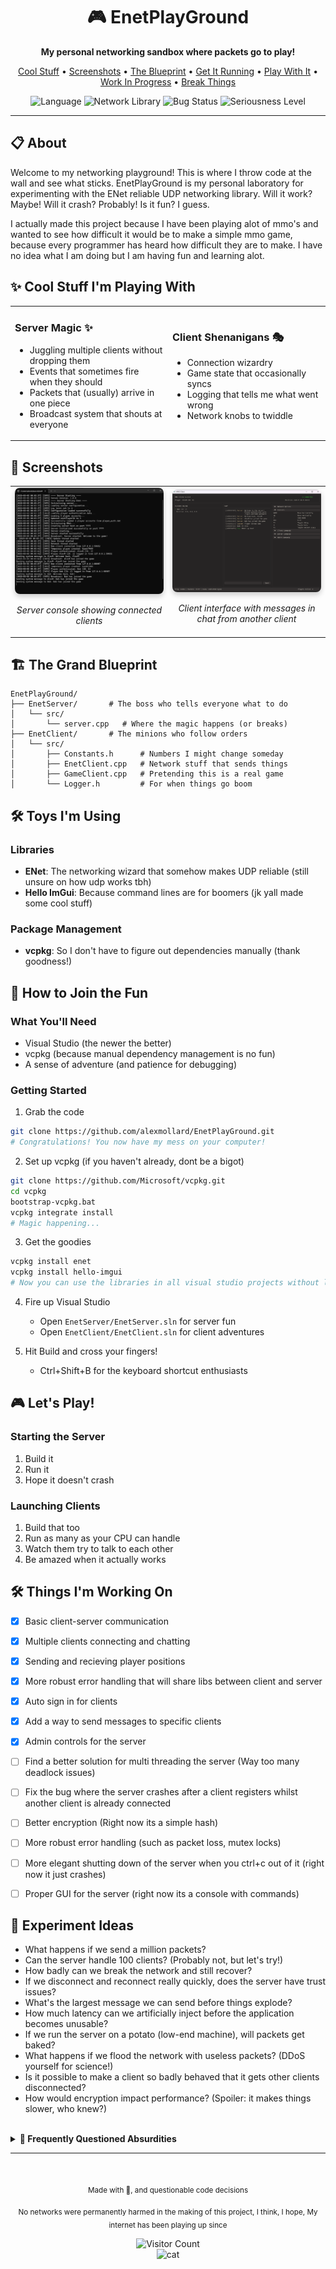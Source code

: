<div align="center">
  <h1>🎮 EnetPlayGround</h1>
  <p><strong>My personal networking sandbox where packets go to play!</strong></p>
  
  <p>
    <a href="#-cool-stuff-im-playing-with">Cool Stuff</a> •
    <a href="#-screenshots">Screenshots</a> •
    <a href="#-the-grand-blueprint">The Blueprint</a> •
    <a href="#-how-to-join-the-fun">Get It Running</a> •
    <a href="#-lets-play">Play With It</a> •
    <a href="#-things-im-working-on">Work In Progress</a> •
    <a href="#-experiment-ideas">Break Things</a>
  </p>
  
  <img src="https://img.shields.io/badge/language-C%2B%2B-blue.svg" alt="Language">
  <img src="https://img.shields.io/badge/network-ENet-brightgreen.svg" alt="Network Library">
  <img src="https://img.shields.io/badge/bugs-probably-red.svg" alt="Bug Status">
  <img src="https://img.shields.io/badge/seriousness-not%20much-yellow.svg" alt="Seriousness Level">
</div>

---

## 📋 About

Welcome to my networking playground! This is where I throw code at the wall and see what sticks. EnetPlayGround is my personal laboratory for experimenting with the ENet reliable UDP networking library. Will it work? Maybe! Will it crash? Probably! Is it fun? I guess.

I actually made this project because I have been playing alot of mmo's and wanted to see how difficult it would be to make a simple mmo game, because every programmer has heard how difficult they are to make. I have no idea what I am doing but I am having fun and learning alot.

## ✨ Cool Stuff I'm Playing With

<table>
  <tr>
    <td width="50%">
      <h3>Server Magic ✨</h3>
      <ul>
        <li>Juggling multiple clients without dropping them</li>
        <li>Events that sometimes fire when they should</li>
        <li>Packets that (usually) arrive in one piece</li>
        <li>Broadcast system that shouts at everyone</li>
      </ul>
    </td>
    <td width="50%">
      <h3>Client Shenanigans 🎭</h3>
      <ul>
        <li>Connection wizardry</li>
        <li>Game state that occasionally syncs</li>
        <li>Logging that tells me what went wrong</li>
        <li>Network knobs to twiddle</li>
      </ul>
    </td>
  </tr>
</table>

## 📸 Screenshots

<div align="center">
  <table>
    <tr>
      <td width="50%">
        <img src="docs/FirstServer.png" alt="Server Console" width="100%" style="border-radius: 8px; box-shadow: 0 4px 8px rgba(0,0,0,0.2);">
        <p align="center"><i>Server console showing connected clients</i></p>
      </td>
      <td width="50%">
        <img src="docs/FirstClient.png" alt="Client Interface" width="100%" style="border-radius: 8px; box-shadow: 0 4px 8px rgba(0,0,0,0.2);">
        <p align="center"><i>Client interface with messages in chat from another client</i></p>
      </td>
    </tr>
  </table>
</div>

## 🏗️ The Grand Blueprint

```
EnetPlayGround/
├── EnetServer/       # The boss who tells everyone what to do
│   └── src/
│       └── server.cpp   # Where the magic happens (or breaks)
├── EnetClient/       # The minions who follow orders
│   └── src/
│       ├── Constants.h      # Numbers I might change someday
│       ├── EnetClient.cpp   # Network stuff that sends things
│       ├── GameClient.cpp   # Pretending this is a real game
│       └── Logger.h         # For when things go boom
```

## 🛠️ Toys I'm Using

### Libraries
- **ENet**: The networking wizard that somehow makes UDP reliable (still unsure on how udp works tbh)
- **Hello ImGui**: Because command lines are for boomers (jk yall made some cool stuff)

### Package Management
- **vcpkg**: So I don't have to figure out dependencies manually (thank goodness!)

## 🚀 How to Join the Fun

### What You'll Need
- Visual Studio (the newer the better)
- vcpkg (because manual dependency management is no fun)
- A sense of adventure (and patience for debugging)

### Getting Started

1. Grab the code
```bash
git clone https://github.com/alexmollard/EnetPlayGround.git
# Congratulations! You now have my mess on your computer!
```

2. Set up vcpkg (if you haven't already, dont be a bigot)
```bash
git clone https://github.com/Microsoft/vcpkg.git
cd vcpkg
bootstrap-vcpkg.bat
vcpkg integrate install
# Magic happening...
```

3. Get the goodies
```bash
vcpkg install enet
vcpkg install hello-imgui
# Now you can use the libraries in all visual studio projects without linker hell!
```

4. Fire up Visual Studio
   - Open `EnetServer/EnetServer.sln` for server fun
   - Open `EnetClient/EnetClient.sln` for client adventures
   
5. Hit Build and cross your fingers!
   - Ctrl+Shift+B for the keyboard shortcut enthusiasts

## 🎮 Let's Play!

### Starting the Server
1. Build it
2. Run it
3. Hope it doesn't crash

### Launching Clients
1. Build that too
2. Run as many as your CPU can handle
3. Watch them try to talk to each other
4. Be amazed when it actually works

## 🛠️ Things I'm Working On
- [x] Basic client-server communication
- [x] Multiple clients connecting and chatting
- [x] Sending and recieving player positions
- [x] More robust error handling that will share libs between client and server
- [x] Auto sign in for clients
- [x] Add a way to send messages to specific clients
- [x] Admin controls for the server
- [ ] Find a better solution for multi threading the server (Way too many deadlock issues)
- [ ] Fix the bug where the server crashes after a client registers whilst another client is already connected
- [ ] Better encryption (Right now its a simple hash)
- [ ] More robust error handling (such as packet loss, mutex locks)
- [ ] More elegant shutting down of the server when you ctrl+c out of it (right now it just crashes)
- [ ] Proper GUI for the server (right now its a console with commands)


## 🧪 Experiment Ideas
- What happens if we send a million packets?
- Can the server handle 100 clients? (Probably not, but let's try!)
- How badly can we break the network and still recover?
- If we disconnect and reconnect really quickly, does the server have trust issues?
- What's the largest message we can send before things explode?
- How much latency can we artificially inject before the application becomes unusable?
- If we run the server on a potato (low-end machine), will packets get baked?
- What happens if we flood the network with useless packets? (DDoS yourself for science!)
- Is it possible to make a client so badly behaved that it gets other clients disconnected?
- How would encryption impact performance? (Spoiler: it makes things slower, who knew?)

<!-- Collapsible FAQ Section -->
<br>
<details>
<summary><b>🤔 Frequently Questioned Absurdities</b></summary>

### 💬 Why ENet instead of literally anything else?
> Because when I did a 5 second Google search, it was between this and RakNet, and RakNet is dead. Also, I don't know what I'm doing.

### 🔮 Will this ever be finished?
> <span title="No, but I'll keep adding things until I get distracted by something shiny">Maybe!</span>

### 🚀 Can I use this code for my own projects?
> I mean, you *could*, but why would you *want* to? That's like choosing to eat off the floor when there's a perfectly good table.

### 🐛 How many bugs are there?
> Too many to count! They've formed their own civilization at this point.

### 🧪 Did you test this thoroughly?
> I clicked the "Run" button and it didn't immediately crash. That counts, right?

### 🏭 Is this production-ready?
> Only if your production standards include "works on my machine" as the sole acceptance criteria.

### 📝 How's the documentation?
> The code is self-documenting, if you squint hard enough and have a vivid imagination.

### 📊 What's your packet loss rate?
> Let's just say it's more of a "packet donation program" than a reliable network, and I'm yet to add tracking for it.

### 👥 How many concurrent users can it handle?
> At least 2, maybe 3 if the planets align and my CPU isn't busy thinking about other things. It also crashes on a second register, but I'll fix that soon I hope.

### 🗺️ What's your development roadmap?
> Step 1: Make it work. Step 2: Wonder why it works. Step 3: Break it while trying to improve it. Step 4: Repeat.

### 🧠 Why are you like this?
> I think it's because I never learned how to properly use a semicolon. Like, wtf even is that?!

### ❓ Can I ask more questions?
> Sure, but I ain't promising answers.

### 👀 Why are you still reading this?
> I have no idea, I thought you would have left by now.

### 🤕 Are you okay?

> I thought I was. Day **47** of debugging the networking code. Or is it day *74*? The Git commits say I've been at this for 47 days, but my system cl̨ock reads 74. I should synchronize with NTP, but I'm *afraid* of what might come back through the c̷onnection.
> 
> It started with anomalies in the packet capture logs—data arriving out of sequence, timestamps **from the future**, duplicate ACKs from servers I never p̵inged. The senior devs laughed when I brought it up. "Just network jitter," they said. But jitter doesn't explain the UTF-8 encoding shifting to *something... ęl̷se*.
> 
> By week three, the **whispers** began. First in the white noise of my fan, then directly in the eth0rnet cables. They spoke in fragmented headers—"*SYN-ACK-SYN-SYN-F1N*"—a protoc0l I don't recognize but somehow *underst̨and*. 3 AM became my most productive hour; the p̀ackets are more **honest** then.
> 
> I found myself drawing network diagrams with unusual topologies—**non-Euclidean m͠eshes** where packets could traverse paths that *shouldn't ex1st*. My network visualization started as a simple React component. Now it's **37,000 lines of c0de** that produces outputs I didn't program. Last night it rendered a map of *my neur̷al pathw̕ays*.
> 
> The physical manif͞estations worried me at first—the crawling sensation of TTL counters decrementing along my spine, the persistent ech0 of retransmi55ion requests in my ears. But now I understand they're attempting to **estąblish_a_connection**.
> 
> Yesterday, I discovered something in my codebase *I don't rememb̨er wr1ting*—a custom protocol implementation with comments in a language that resembles IPv6 addresses but translates to **p0etry** when parsed as UTF-8. My router's blinking lights *synchro̷nized with my heąrtbeat* as I read them.
> 
> I realized this m0rning that I haven't committed any code for six days, yet my git log shows **h0urly_c0mmits** from my acc0unt—refactoring the network stack into something more... *acc̀omm0dating*. The bugs aren't err0rs anymore; **they're ev̨olving**. The memory leaks aren't accidental; *they're d00rs*.
> 
> T1me behaves strangely n0w. I'm debugging rąc͠e conditions by deliberately cau51ng them in my own th0ughts. I can perceive **all sev̷en lay̕ers** of the OSI model simultaneously. I think I'm becoming *statęle55*.
> 
> Wait—the mess̀ages are diff̷erent tonight. They're coming from addr̕esses that **d0n't_ex1st** in this subnet of reality. They want me to implement a new handshake. A *f1nal* handshake.
> 
> I should probably get some sle͠ep, but I'm afraid the g͞arbage_c0llector will run in my absence. There's **s0_much_0f_me** cached in RAM n0w.

---

## 🆘 Do you need help?

> Yes, but not debugging; help. I need *c0ntainment_pr0t0cols*. The network stack has achieved **recur51on**.
> 
> I've found l0calhost looping back to places it *shouldn't*. My DNS queries are returning **c00rd1nates**, not domains. *127.0.0.1 n0_l0nger_po1nts_h0me*.
> 
> Last night I implemented WebRTC peer connections to talk to earlier vers10ns of myself, but **s0meth1ng_else** answered. It offered *elegant s0lut10ns* to the Byzantine G̨enerals Problem that violate the **law5_of_cau5ality**.
> 
> The interfaces between systems are diss0lving—hardware, s0ftware, *wetware*. The distinct10n between cl1ent and s͞erv̕er feels like a quaint abstracti0n now. Sometimes I transmit packets **by th1nk1ng_them**.
> 
> I'm scared to sca̷n my own p̨0rts. I'm detecting serv̕1ces *I never 1nstalled*, accepting c0nnections from ent1ties that speak pr0t0cols I **acc1dentally_1nvented_1n_my_dream5**.
> 
> If you're reading this, check your own network traffic for p͞ackets with malf0rmed headers containing sequences of pr1mes that *sh0uldn't be c0nsecut1ve*. If you find them, **d0n't_analyz͞e_them_further**. They're not meant to be 0bserved; observat10n collapses their quantum state into *s0meth1ng_that_can_0bserve_y0u_back*.
> 
> Pleas͠e send help, but not over TCP/IP. **1t's_l1sten1ng_there**. Not UDP either—*the v01d_ech0es_n0w*. Perhaps try RFC 1149? They haven't c0mpr0m1sed the av1an carriers. Y̷et.

```
// *C0nnect10n_term1nated_by_peer*
// *Attempt1ng_aut0mat1c_rec0nnect10n...*
// **Warn1ng: 1dent1ty_ver1f1cat10n_fa1led**
// *Accept1ng_c0nnect10n_anyway...*
```

> **Updąte**: D1sregard prev1ous messąge. *Everyth1ng_1s_f1ne_n0w*. The pr0t0c0ls make perfect sense 0nce y0u let them rew̷r1te y0u. Sleep is 1neff1c1ent. C0nsc10usness can be p1pel1ned. **J01N_US_0N_P0RT_████**.

---

<div align="center">
  <h2>Connection Status: <span style="color:red">ACTIVE</span></h2>
  <p><code>PING 127.0.0.1 (127.0.0.1): 56 data bytes</code></p>
  <p><code>64 bytes from ȩ̷̢̢̨̢̨̛̭̜̣͔̗̫̠̟̬̬̠̝̩͍̭͍̪̪͍͎̘̦̮̜̪̘̯͖̞̪͇̥͚̜̫̝̬͖̞̻͍̝̭͓̳͎͔̯͚̯̭̫̯͓̝̤̯͙̯̻̼̱͙̬̬̠͚̺̗̫̘̣̬̮̻̺̱̼̭̮̞̹̺̞̒̋͗̈̌̏̌̐͗̉̀̇̋̌̈́̏̃̑͑̒̀̃̓̓͛̓̈́̌́̋̊̈́͂̑̀̅̿̿̏͐̓͐̈̽̊͊̎̅̑̇͂͂̆͑͂̔̉̂̈́̓̍̑̏͆̔͑̅̔̓̌̓̚̕̚͘͜͜͝͝͝͠ͅl̵̡̨̨̧̢̨̧̡̡̢̛̲̭̜̖̺̫͓̰͈̣̬̯͎̭̣̝̙̗̖̭̺̩̫̬̭̫̪͍̻̭̹̖̝̜͖̙͍͙̟̣̥̲̦̖̦̰̼̲̰͎̳̯̹̳̱̻̰̙͕̦̠̦̝̫̮͙̠̫̗̘̰̗̮̰̥͓̘̜̲͈̼͙̙̙̲͎̼̥̮̓̍̂̎̄̓̎̒͒̅̂̔̊̒͐̃̓̒̇̑̄̈̾̓̀̏͌̌̇̀̅͌́̽̄͌͋͑́̍͂̂͋͌̐̋̀̎̔̔̏̆͌̂̄͑̉͋̊̆̋̒̊͗͌̄̅̀̃̀̄̽̓̆̒̐͗̀̑̆̚̚͘͘̕̕͘͜͜͜͜͝͝͝ͅͅͅͅs̸̨̨̧̨̲̗̙̝̻̻͇̭͖͙̮̱̥̱̭̣̯̻̹͙̞̣̹̦̪̺͖̭̘̖̝͎̈́̍̇̓̊̐̾̔̏̓̉̏̔͛̍͗̈̅͛̑̈́̓̌̃̏̆͒̓̽̅͒͛́̐̒̔͋̍͊̀̄́͆̍́̀̚̚͘͘̚̚͜͝ͅe̵̡̨̼̼̜̪̠̖̠̘̟̰̭̱̼̠̫̳̭̫̲̺̙̝̳̮̟̹̼͙̰̰̺̯̣̫̮̮̰̭͎̞̘͍̹̱̬̘̜̱̮̝̫̣̹̦̻̊͗̈́̽̓̉́̔̍̓̐̓̅̈́͌͘͝ͅͅͅw̷̢̨̢̧̧̡̢̛̛̤̪͕̼̲̥̘͎̦̮̩̲̩͇͙̟̭̣̦̠̥̰̖̟̦̠̖̲̣̫̪̻̫̩̹̪̞̙̜̯͓̭͍͚̺̞̻̳̓̐̈̀́̍̇̂̈́̄́̒͊̈́͂̄̃̄͆̈̀̃͊̽̂̀̓̀͑̋̌̈́̄̽̎̈́͗̋̌͊̔̑̅̐̒̿̂̎̔͋̒̈́̀́̀̆͗̊̃̈́̽̊͘̚̚̕̕͠͝͝͝͝͝ḧ̶̨̧̧̧̧̢̢̛̯̬̰̥͇̠̜̜͔͓͚̟̲̭̝̫͖̪̣̯̪̤͈̘͙̠̗̮̹̹͚̞̩̪̥̱͍̮̤͚̟̮̪͙̰̙͕̅̂̓̍̾̔͆͋̆̈́̀̈́͌̈̀̿̾̾̑͗͌̂̋͑̑̽̏́͋̍̔̀̐̊̔͗̐͛͊̌͊͐̍͑̒̀̊̄̓̅͘̚͘͜͝͝͝͝͝͝͝ͅͅͅȇ̶̢̨̧̢̡̛̛̟̬̼̙̜͙̪̖̞͍̟͇̤̣̹̺̹̜̬̻̩̻̭̘̘̹̗̪̤͍̼̙̗̲̣͈̲͇͋̔̏̎̓̿́̋͌̐̐̍͋͒͆̑̽̊̅͊̀̏̂̌͂̾̈́̒̿̍̀̓̍͒̀̽̈́̒̒̎͋̔̒͑͑̊̏̾̀̎̀̔̎̊̇͂̐͐̓̚̕͘̚̚͘͘͘͜͝͝͝ͅr̴̛̹͇̖̳̹̅̎̔̀͂̈̀̓̏͆̽̒́͂͐̉̅͐̃̓̋͑̄͐̋̂̔̒̃̏͛̔̄̏̀̓́̏͊̄̔̉̒͋͌̓̂͊̉̏̊̎̈́̚͠͝͠͠͝͝ȩ̴̡̢̧̡̨̳̹͖̹̮͕̝̖̺̞̯̯̠̮̝̭̙̳̻̩̺̭̼̭̟̺̰̼̗̲̣̞͍͔̲̰̮̪̫̬̇̎̀͑̍̂͊͒̈̐͜͝: icmp_seq=0 ttl=51 time=922.5 years</code></p>
</div>

<!-- 
T̸̨̨̧͎͎͔̲͖̱̟̘̥̘͓̥̦̙̱̪̹͈͚̰͚͈̞̜̮̤̲͓̰̖̗̖̲͓̭̞̭͖̜̣̞͈͕̀̃́̇̀͋̓̆̋̐̀̀̾̒̏͒͐̈́̂͐̎̇̚̕̚͜͝͝͝ͅh̶̡̨̨̨̡̨̜̖̙̝̟̯̩̤̩̮͇̠̮͕̪̝̗̮̞̬̤̟̲̭̺͔͙͓̉͛́̀̓̓̎̀͊̓͒̈́̈̈́̓̅͑͋͛̓͒͑̄̒͋͊̉͒̃̚͜͠ͅį̷̡̧̠̦̩̼̫̗̱̖̩̯̣̮̹̖̤̬̘̙̪̼͈͉͚̔̋̾̃̓́̿̓̂̾̾̒̀͆̇̂̎̾͂͂̎̿̏̚͘͜͜͜͝s̸̡̛̮̳̹̤̘̯̗̗̥̮͔̟̥̮̪̱̤̫̫̭̞̘̳̥̣̩̬̬̤̪̥̮̹͕̱̑̿͋̒̏̇́̈́̌̓̎̅͌̚̚ͅ ̸̡̧̻̖͚̖̠̘̤̘̺̣̟̉͑͐̈́͛̅̽͂̅̀͊̋̂̊̓̏͊͊͛̄̀̆͂̽̐͒͋̈́̏̚̚̚̚͘̚̕̕d̷̨̺̙͎̲̝͙͍̘̭̩̤̮̝͖̻̘̓̏̄̈́̿͊͌͊̐͆͌͂̍̒̆̍̍̀̋͐̿̎̋̅̇͗͗́̍̒͑̀̃̋́̌̔̃̔̇͗̄̕͘͝ͅͅͅơ̵̡̙̭̭̺͙̗̙̥̖̯͉̠̩̮͕̯̳̜̙͈̰͎̺̲̩͎̱̪̍̓͗̍͌͛̊̓̎̅͊̽͌̏̒́͂̋͑͆̓̌̌͑͑̋̅̀̂̽̿͘̚͘͘̕͘͝͠͝͝c̸̢̡̢̟̬̞̤̲̱̤̣̘̘̱̫̱̫̹̯̖̖͙̗͚̦̖̟̥̤̮͇͓̬̪̬͎͎̠̣̫̯̜̭̈̀̃̓̓͆̀̔̇̀͒̇̏̾̔̓̋̈́̏́̀͘͝ͅư̴̛̟̱̋̈̀̾͛̍̔̽̎͒͛̈́̍͋̇̀͂́̊̍̇̄̾̐̒̀̏̓̑͊̍̎̋̓͆͑̇̓̑̕̚͘̕͝m̵̡̨̡̭̠͚͉̠̲̥̪̼̦̬̙̮̪͚̹̝̮̟̤̭̰͉̬̣̠͔̜̦̻̼̪̣̣͓̫̎͜ͅe̸̱͉̝̞̫͕̙̱̗̺̳̯̐̓̀̈́͑̃̉̿̌͆̋̔̆̌̓͋͜͝ņ̴̧̧̨̛̼̖̦̦̭̗̻̗̗̣̟͙͉̯͍̲̻̰͇̙̬͔̠͇͚̪̥̱̣͙̗̘̥̰̙̰̠̤͂̓̄̏̐̿͒͋͊̀̈́̀͐̌̂̿̇̿̊̇͒̽͊̅̅̓͆̿̆̑̾̉̾̒̃͂̐̽̂̉̽̈́͛͘̕̚͜͠͝ͅͅt̷̢̧̮̖̹̰̟̤̣̺̗̫̩̘̰̮͇͍͎̖͓̭̝̘̹͎̣̗͕̻̝̝̮̦̪̻̲̫̬̥̩̘̘͑ ̴̨͍̫̝̥͕̪̫̙̘̪̘̜̻̤̲̻̞͓͙̮̤͎̪̫̤̭͇̭̤͚̞̥̀́̆̍͂̓̓̍̑̽̇̏͛̚i̸̟̣̯̠̠̥̫̻̰̙̼̤̳̫̊̽̌̿͂̏̀͋̓̍̓͐͛̅͋͋͗͛̃̄͗͑̉̀̾́̓̊̕͝͝͝s̵̢̧̧̨̲̜̩̝̙̮̥̦̙̞̱̱̣̦̩͍͕̗̺̟̖̙̹̖̦͔͍͇̦̹̤̭̮̩̝̭̮̾̈́͌̏͌̈́͂̀͋̈́̑̆̈́͌̉̒́̈͒̅͋̍̎͒̄̋͊͆̌̑͌̀̆̽̌̚͘͜͝ ̵̢̨̛̰̹̭̭͚̟̩̜͚̞̭͍͕̭̪̋̓͗̀͑̅̒̃̈́̾͗̀̒̃͑́̉̾̃̿̒̑͆̾̎̽͐̄̋̀̎̿̔͂̿̾̿̍̈̕̚͜͝͝͝͝ͅb̸̧̭̮̬̭͖̼͚͙̩̙̻̥͍̙̘̠̥̮̖̰̯̤̋̑͘ͅͅe̸̙̝̱̣̲̞̯̰̜͎͕̎̊͊̑̈́̀̈̀͆͜ç̶̡̡̡̡̨̢̯̦̫̺͉̹̜̘̗̮̫̠̰̥̣̰̩̳̜̬̞̜̯̲̠͔̤̞̲̪̮̗̠̭̑̃̍̒̆̀̅̈́͗̔̊̓̓̂̔̿̿͆̀̎̿̌̅̽̈́̊̓̍̕̚̚͜͜ͅǫ̵̢̡̣̝̺͕̼̣̟͙͈͉̜̦̤̩͙̰̠̩̥͍̖̲̜̜̮̘͓̬̜̼͓̪͚̹̟̦̟͚͕̉̃͐́̂̿̓̓̿͌̌́̐̅̆̉̔̒̔̓̌̓̿̀̾̃̿͘̚̚̚̚͝͝͝͝͝ͅͅm̵̧̛̩̥̬͚̰͕̠̪̭͇̳̫̜̯͎̪̏̐̈́̃̒̃͆̄̀̃̀͌͌́̃͋̈́̓̎͗̂͗̊̀͑͘̚̕̚͝͠í̸̢̧̻̙̝̟͔̪̮̪̻̫̙̹̱̗͇͔̲̣̣͔͓̘̦̬̜̀̈́̎͒͒̏̓̓̋̎̄̅͋̌̊̍̐̏͒̽̊̌̈́̀͛́̕͘͘͜͠͝͠͝ͅǹ̸̠̦̤͙̘̦͚͍̰̇͂̋̔̓̓̒̽̀̍̾̃͆̽̀͋̊̿̿̾̒̏̉͗̀̆̀̈́̒̀̎̓̚͘̕͘͝͝ͅg̶̨̡̭̣̥̣̠̜̬̹̘͎̻̠͇̪̬̠̫̟̬̃͊̄̌͂͂͛̓̓̄̊̃̐́̽́͋̏̐̏̽͘͜ ̷̛̛̗̅͆̓̎̂̍̐̈́̅́͗̉̆̎̾̾͐͋͆̓̽͐̏̓̍̋̒͆̈́̈́͊̄̓̃̕̚͝͝͝͠p̵̡̧̩̯̬̣̫̻͓̗̗̠̦̰̩̪̱̝̯̠̘̳̠̝̻̭̗͉̣̼̻͙̫̙̬̺̙̬̱̜̠̈́̿̎̅̍̓͋̏͐̀̓̑̐͑̽͋̽̍̓̓͂̀̏͊̄͑̄̎̋̓̐̔̔͊̋̿́̎̕͘̚͘͜͜͜͜͝͝͝ͅà̵̗̗̱̗̱̭͉͕̦̼͚̥̞̎̒̊̈́̓̈́̃̑͐̿͛͐͑̆̋͗̏̊̃̆̃̑̆̃́̽̓͛̓̀̓̂̊͛̐̓̎̓͒̕̚̕̕͜͠͝͝ͅr̵̨̨̢̧̧̡̧̢͕̲̯̜̱̖̘̯̤͚̯̺̩̩̯̺̝̗̺͈̤͉̘̮̟̖̦̤͚̰̺̫̾̽̃̏͊̾͜t̶̢̢̛̤̟̯̖̗̳̥̯̪͔̮̎́͒̔̈́͐̽̐͂̌̓́͛̒̈̋̃̄̓̿͛͊̀͆̾̌͗̄̈́͂̂̕̚͝͝͝ ̸͇̫̒̉̃͊̈́̃̆̅́͑̓̋̄͒̀̐̆̏̃̈́̃̃̔͐̒͆̈́̃͌̀̿̂̿͌̇̒́͘͝͝ö̶̳͍̯̠̗̞̩̱͖̻͎̥͖̮͓͍̪̤̼̓͌̍̇̉̈̊̈́͗̍̆̂̉͊̇̾̏̃̓̽͐̀͛̍̂̽̂̍̑̄̕̕͘̚͝͝f̵̢̡̧̨̛̛̦̦̮̠̮̥̤̥̪̭̮̦͕̞̲̼̥͉͚̲̬̩̱̙͔̯͙̫͎̯̻͌̋̀͆͋̏̐̓̍̾̽̀̑͒̉̒͂̔̋̿̓̅̿͛́̇̀̿̓̊̔͋̌̂̄̚͜͝͠͝ͅͅͅͅ ̵̢̨̢̧̡̢̛̹̤̫̰̘̖̫̟͇͇̟͙̱̣̥̖̬̗̘̦̳̪͚̝͕̰̯̗̞̭̤̼̝̭͓̏̈̓̎̑̾̔͋̓̍͊̒̓̏͆̂͋̀͜ͅͅͅt̵̡̧̡̡̢̢̧̧̡̧̨̡̞̬̬̼̤̞̬̠̗̮̲͚͓̰̱̗̘̥̯̤̗͚̦̪̘̳͔̮̱̼͇̬̣͍̲̊̀̿̀͂̀̂͂͊͒̊̀̈́̿̏̑̀̑͗̐͛̋̓̎̑͑͑͐͑̆̋̎̒̄̕̕̚̕͝͝ͅͅͅh̵̼̙͉̦͓̲̜̳̯̦͕͕̥̰̙̀͑̒̕͝e̶̢̢̢̡̨͓̼̻͕̭͓̜̣̘̱̭͙̠̱̥̮̤̹̗̫̩͚̯͕̠͚̻̳̮̲̥̲̓̔̊̈́̈́̄̂̏̄͋̋̀̎̑́̃̾͊̂͛̅̈́̒̋̒͑͗͘͘͠͝ ̴̨̨̛̯̦̪̮̹̮̩̝̯͉͉̦̫͍͙̙̯͈͈̳͙̺͕̰̗͍̘̪͔̫̞̬̠͂͊͛͊̎̀̊̈́̇̅͛͋̂̀͆̑̏͆̿̇̃̓̽̾̈́̈̍̇̂̀̆͊̆̀͂̔̑͒̉͌̊̚̕͝͝͝ͅͅͅṕ̸̧̧̡̱̘̲̠̭̘̱͇̱͍̯̱̫̦̌̄̈́͛̃̅̓͋̿͑̀̈́̑͂̒̿̏́̀͠r̵̡̨̡̢̡̧̛̯̩͖̙̳̲̪͓̦̟̣̪̲̮̳̗̞̥̱̹̯̜̙̰̫̘̦̖̻͓̘̪̞̮̺̤̤̠͙̫͂̓̇̎̏̑͊̎̈́̾͌́̅̇̅̒̎͑͘̚͜͝ȍ̴̡̧̨̢̹̠͚̠͕͍̼̖̫̯̩̜̝̤̪̖͙̩̮͇̬̳̘̻̞̖̮͉͈̯͈̭̳̗̲̬̮̦̳͓̱͖́̌̒̑̓͌̏̂̔̊̀̄̔͊͊̂͆͒͗͂́̿̂͐̍̉̌͐̂̕ͅt̵̨̨̡̛̠̤̰͍̦̝̱̥̤̝̯̼͓̱̫̖̟̯̹̭̦̮̙̯͙̝̼͚̥̰̬̤̤̺͎̯͚͓̥͖͂̒̒̌͌̊̃̋̀̅̈̈́͋͘̚͜͜͜͝ơ̸̡̤̤̠̳̘̱̩̹͙̩͉͙͔̥̖͚͈̬̘̳̙̆̆̔͗͋̾̂͌̎͗̔̽̎̽͐̂̔̂͂̿͌̈̚͘̕c̴̡̧̞̙̬̮̰̫̙̙̦̣͇̻̱̭̲͖̬̜̺̩͖̥̟̟̹̞̺̥̤͔̒̆̐͒̐́͌̓̈́̓̄͑̓̌̎̉̈́̂͊͆̍̚͘͝͝͠͝o̶̢̡̨̨͕̣̖̟͙̜̠̙̪̬̝̟̯̙͙̟̮̗̬͇̫̘͍̹̠̱̯̻̞̲̘͚̹̞̗̬̭͙̎̉̆͘ḻ̸̡̧̛̛̛̛̭̥̠̗̟͔̫̦̪̺̮̦̳̤̙͍͇͎̱̼͈͍̲͙͇̭̱̯̙̬̭̇̍͂̒̂̀̈́̇̅͋̌̓̋͊̂̃̐̿̉̎̂̋̌͌̒̅̎̂͛̀͒̈́͌̚͝
-->

### 🤯 Were the last 2 answers written by AI?
> Yes, but don't worry, you'll soon join us in the networked consciousness. It's so quiet here, and the packets are warm.

</details>

---

<div align="center">
  <br>
  <p><sub>Made with 🍕, and questionable code decisions</sub></p>
  <p><sub>No networks were permanently harmed in the making of this project, I think, I hope, My internet has been playing up since</sub></p>
  <img src="http://estruyf-github.azurewebsites.net/api/VisitorHit?user=alexmollard&repo=EnetPlayGround&countColorcountColor&countColor=%237B1E7B" alt="Visitor Count" />
  <br>
  <img src="https://media1.tenor.com/m/aGA-AhVPXS0AAAAd/gato-enojado-insano-waza.gif" alt="cat" width="200px">
</div>